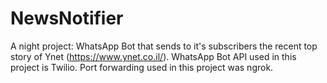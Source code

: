 # NewsNotifier
 A night project: WhatsApp Bot that sends to it's subscribers the recent top story of Ynet (https://www.ynet.co.il/).  WhatsApp Bot API used in this project is Twilio. Port forwarding used in this project was ngrok.
